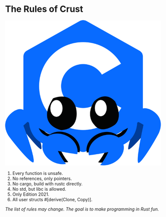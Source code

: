 # The Rules of Crust

<p align=center>
  <img src="./crust.png">
</p>

1. Every function is unsafe.
1. No references, only pointers.
1. No cargo, build with rustc directly.
1. No std, but libc is allowed.
1. Only Edition 2021.
1. All user structs #[derive(Clone, Copy)].

*The list of rules may change. The goal is to make programming in Rust fun.*
